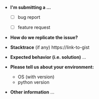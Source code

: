 <!-- *(Please answer the relevant questions and remove the rest.)*
**Note: for support questions, please use our [channel]()**. This repository's issues are reserved for feature requests and bug reports.
-->  

* **I'm submitting a ...**
  - [ ] bug report
  - [ ] feature request


<!-- Please be specific as possible. Use dashes (-) or numbers (1.) to create a list of steps -->
* **How do we replicate the issue?**

<!-- Create a gist at https://gist.github.com/ and then provide a link below.-->
* **Stacktrace** (if any)
    https://link-to-gist

<!-- What should have happened? -->
* **Expected behavior (i.e. solution)**
    ...

* **Please tell us about your environment:**
  - OS (with version)
  - python version

<!-- (e.g. detailed explanation, stacktraces, related issues, suggestions how to fix, links for us to have context, eg. stackoverflow, gitter, etc) -->
* **Other information**
    ...
